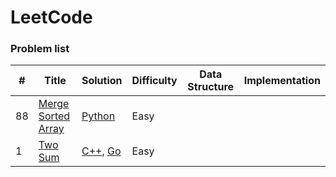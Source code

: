 # LeetCode

### Problem list

| # | Title | Solution | Difficulty | Data Structure | Implementation |
|---| ----- | -------- | -----------| ---------------| ---------------|
|88|[Merge Sorted Array](https://nbviewer.jupyter.org/github/adrien-perelloyb/leetcode/blob/main/problems/88_leetcode/88_leetcode.ipynb)| [Python](https://nbviewer.jupyter.org/github/adrien-perelloyb/leetcode/blob/main/problems/88_leetcode/88_solution_python.ipynb)|Easy| | |
|1|[Two Sum](https://leetcode.com/problems/two-sum/)| [C++](./algorithms/cpp/twoSum/twoSum.cpp), [Go](./algorithms/golang/twoSum/twoSum.go)|Easy| | |
